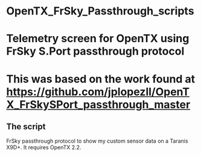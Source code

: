 # OpenTX_FrSky_Passthrough_scripts

# Telemetry screen for OpenTX using FrSky S.Port passthrough protocol
# This was based on the work found at https://github.com/jplopezll/OpenTX_FrSkySPort_passthrough_master

## The script

FrSky passthrough protocol to show my custom sensor data on a Taranis X9D+. It requires OpenTX 2.2. 
